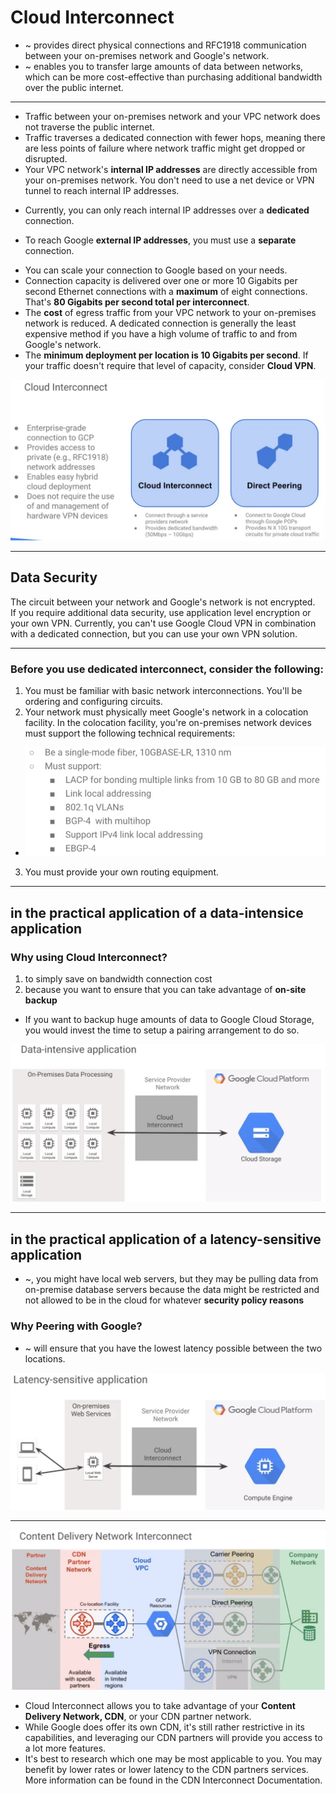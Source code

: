 # Cloud Interconnect

* ~ provides direct physical connections and RFC1918 communication between your on-premises network and Google's network.
* ~ enables you to transfer large amounts of data between networks, which can be more cost-effective than purchasing additional bandwidth over the public internet.

----
* Traffic between your on-premises network and your VPC network does not traverse the public internet.
* Traffic traverses a dedicated connection with fewer hops, meaning there are less points of failure where network traffic might get dropped or disrupted.
* Your VPC network's **internal IP addresses** are directly accessible from your on-premises network. You don't need to use a net device or VPN tunnel to reach internal IP addresses.
 - Currently, you can only reach internal IP addresses over a **dedicated** connection.
* To reach Google **external IP addresses**, you must use a **separate** connection.
 - You can scale your connection to Google based on your needs.
 - Connection capacity is delivered over one or more 10 Gigabits per second Ethernet connections with a **maximum** of eight connections. That's **80 Gigabits per second total per interconnect**. 
 - The **cost** of egress traffic from your VPC network to your on-premises network is reduced. A dedicated connection is generally the least expensive method if you have a high volume of traffic to and from Google's network.
 - The **minimum deployment per location is 10 Gigabits per second**. If your traffic doesn't require that level of capacity, consider **Cloud VPN**.

![Cloud Interconnect](Images/SA5.JPG "Cloud Interconnect")

----
## Data Security
The circuit between your network and Google's network is not encrypted.    
If you require additional data security, use application level encryption or your own VPN.
Currently, you can't use Google Cloud VPN in combination with a dedicated connection, but you can use your own VPN solution. 

----
### Before you use dedicated interconnect, consider the following:
1. You must be familiar with basic network interconnections. You'll be ordering and configuring circuits. 
2. Your network must physically meet Google's network in a colocation facility. In the colocation facility, you're on-premises network devices must support the following technical requirements:
 - ![Router must](Images/SA6.JPG "Router must")
3. You must provide your own routing equipment.

----
## in the practical application of a **data-intensice application**
### Why using Cloud Interconnect?
1. to simply save on bandwidth connection cost
2. because you want to ensure that you can take advantage of **on-site backup**
 - If you want to backup huge amounts of data to Google Cloud Storage, you would invest the time to setup a pairing arrangement to do so.

![data-intensice application](Images/SA7.JPG "data-intensice application")

----
## in the practical application of a **latency-sensitive application**
* ~, you might have local web servers, but they may be pulling data from on-premise database servers because the data might be restricted and not allowed to be in the cloud for whatever **security policy reasons** 
### Why Peering with Google?
* ~ will ensure that you have the lowest latency possible between the two locations.

![latency-sensitive application](Images/SA8.JPG "latency-sensitive application")

----
![Content Delivery Network Interconnect](Images/SA9.JPG "Content Delivery Network Interconnect")
* Cloud Interconnect allows you to take advantage of your **Content Delivery Network, CDN**, or your CDN partner network. 
* While Google does offer its own CDN, it's still rather restrictive in its capabilities, and leveraging our CDN partners will provide you access to a lot more features. 
* It's best to research which one may be most applicable to you. You may benefit by lower rates or lower latency to the CDN partners services. More information can be found in the CDN Interconnect Documentation.